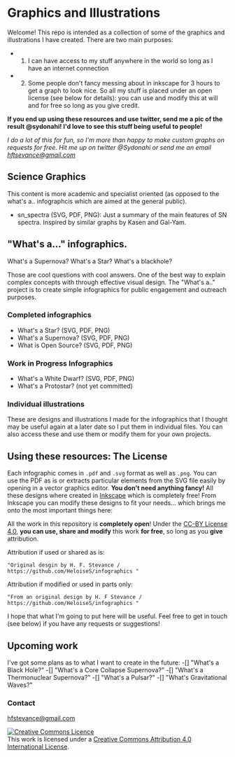 
# Graphics and Illustrations


Welcome! This repo is intended as a collection of some of the graphics and illustrations I have created. 
There are two main purposes:
* 1. I can have access to my stuff anywhere in the world so long as I have an internet connection
* 2. Some people don't fancy messing about in inkscape for 3 hours to get a graph to look nice. So all my stuff is placed under an open license (see below for details): you can use and modify this at will and for free so long as you give credit.

**If you end up using these resources and use twitter, send me a pic of the result @sydonahi! I'd love to see this stuff being useful to people!**

*I do a lot of this for fun, so I'm more than happy to make custom graphs on requests for free. Hit me up on twitter @Sydonahi or send me an email hftsevance@gmail.com*


## Science Graphics

This content is more academic and specialist oriented (as opposed to the what's a.. infographcis which are aimed at the general public).

* sn_spectra (SVG, PDF, PNG): Just a summary of the main features of SN spectra. Inspired by similar graphs by Kasen and Gal-Yam.


## "What's a..." infographics.

What's a Supernova? What's a Star? What's a blackhole?

Those are cool questions with cool answers. One of the best way to explain complex concepts with through effective visual design. The "What's a.." project is to create simple infographics for public engagement and outreach purposes. 


### Completed infographics

* What's a Star? (SVG, PDF, PNG)
* What's a Supernova? (SVG, PDF, PNG)
* What is Open Source? (SVG, PDF, PNG)

### Work in Progress Infographics

* What's a White Dwarf? (SVG, PDF, PNG)
* What's a Protostar? (not yet committed)

### Individual illustrations
These are designs and illustrations I made for the infographics that I thought may be useful again at a later date so I put them in individual files.
You can also access these and use them or modify them for your own projects.

## Using these resources: The License

Each infographic comes in `.pdf` and `.svg` format as well as `.png`. You can use the PDF as is or extracts particular elements from the SVG file easily by opening in a vector graphics editor. **You don't need anything fancy!** All these designs where created in [Inkscape](https://inkscape.org/) which is completely free! From Inkscape you can modify these designs to fit your needs... which brings me onto the most important things here:  

All the work in this repository is **completely open**! Under the [CC-BY License 4.0](https://creativecommons.org/licenses/by/4.0/), **you can use, share and modify** this work **for free**, so long as you **give** attribution. 

Attribution if used or shared as is:

`"Original desgin by H. F. Stevance / https://github.com/HeloiseS/infographics "`

Attribution if modified or used in parts only:

`"From an original design by H. F Stevance / https://github.com/HeloiseS/infographics "`

I hope that what I'm going to put here will be useful. Feel free to get in touch (see below) if you have any requests or suggestions!

## Upcoming work

I've got some plans as to what I want to create in the future:
 -[] "What's a Black Hole?"
 -[] "What's a Core Collapse Supernova?"
 -[] "What's a Thermonuclear Supernova?"
 -[] "What's a Pulsar?"
 -[] "What's Gravitational Waves?"
 
### Contact

hfstevance@gmail.com


<a rel="license" href="http://creativecommons.org/licenses/by/4.0/"><img alt="Creative Commons Licence" style="border-width:0" src="https://i.creativecommons.org/l/by/4.0/88x31.png" /></a><br />This work is licensed under a <a rel="license" href="http://creativecommons.org/licenses/by/4.0/">Creative Commons Attribution 4.0 International License</a>.

